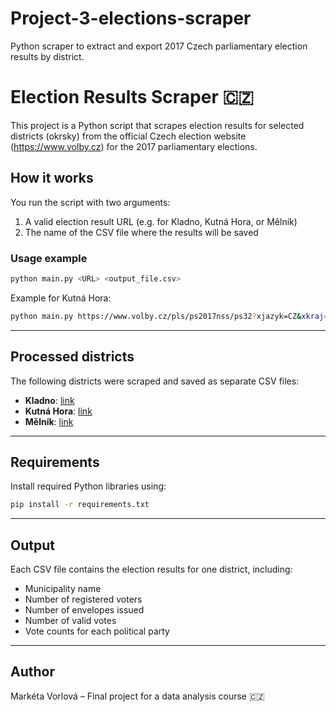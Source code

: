 # Project-3-elections-scraper
Python scraper to extract and export 2017 Czech parliamentary election results by district.

# Election Results Scraper 🇨🇿

This project is a Python script that scrapes election results for selected districts (okrsky) from the official Czech election website (https://www.volby.cz) for the 2017 parliamentary elections.

## How it works

You run the script with two arguments:

1. A valid election result URL (e.g. for Kladno, Kutná Hora, or Mělník)
2. The name of the CSV file where the results will be saved

### Usage example

```bash
python main.py <URL> <output_file.csv>
```

Example for Kutná Hora:

```bash
python main.py https://www.volby.cz/pls/ps2017nss/ps32?xjazyk=CZ&xkraj=2&xnumnuts=2105 vysledky_kutna_hora.csv
```

---

## Processed districts

The following districts were scraped and saved as separate CSV files:

- **Kladno**: [link](https://www.volby.cz/pls/ps2017nss/ps32?xjazyk=CZ&xkraj=2&xnumnuts=2103)
- **Kutná Hora**: [link](https://www.volby.cz/pls/ps2017nss/ps32?xjazyk=CZ&xkraj=2&xnumnuts=2105)
- **Mělník**: [link](https://www.volby.cz/pls/ps2017nss/ps32?xjazyk=CZ&xkraj=2&xnumnuts=2106)

---

## Requirements

Install required Python libraries using:

```bash
pip install -r requirements.txt
```

---

## Output

Each CSV file contains the election results for one district, including:

- Municipality name
- Number of registered voters
- Number of envelopes issued
- Number of valid votes
- Vote counts for each political party

---

## Author

Markéta Vorlová – Final project for a data analysis course 🇨🇿


